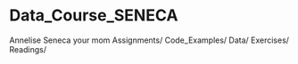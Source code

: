 # Data_Course_SENECA
Annelise Seneca
your mom
Assignments/
Code_Examples/
Data/
Exercises/
Readings/

